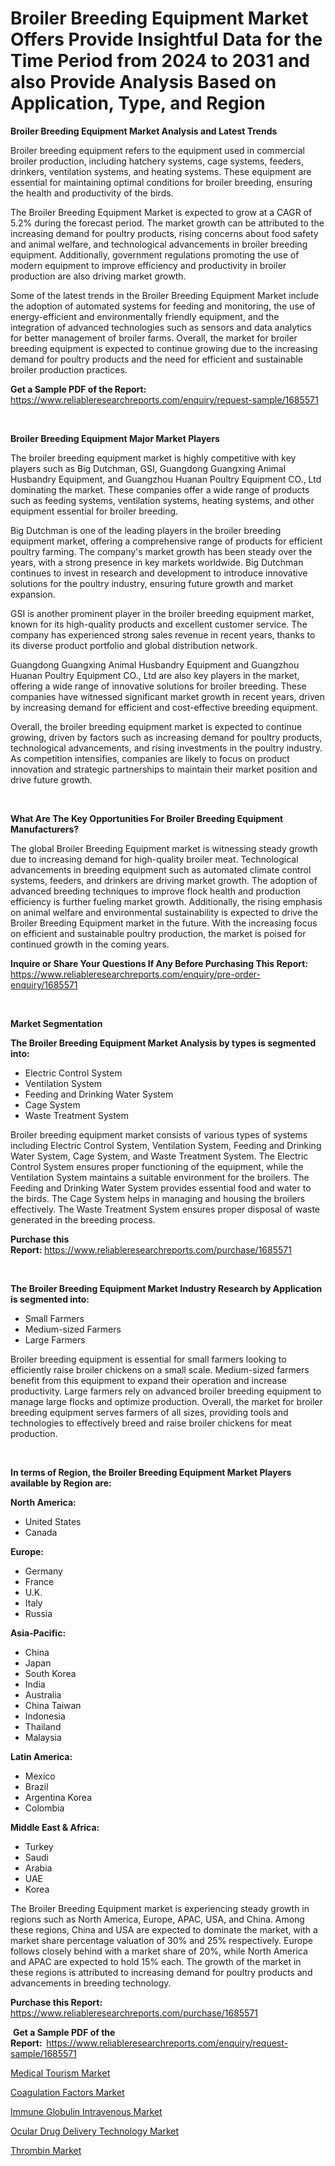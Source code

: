 <p><h1>Broiler Breeding Equipment Market Offers Provide Insightful Data for the Time Period from 2024 to 2031 and also Provide Analysis Based on Application, Type, and Region</h1></p><p><strong>Broiler Breeding Equipment Market Analysis and Latest Trends</strong></p>
<p><p>Broiler breeding equipment refers to the equipment used in commercial broiler production, including hatchery systems, cage systems, feeders, drinkers, ventilation systems, and heating systems. These equipment are essential for maintaining optimal conditions for broiler breeding, ensuring the health and productivity of the birds.</p><p>The Broiler Breeding Equipment Market is expected to grow at a CAGR of 5.2% during the forecast period. The market growth can be attributed to the increasing demand for poultry products, rising concerns about food safety and animal welfare, and technological advancements in broiler breeding equipment. Additionally, government regulations promoting the use of modern equipment to improve efficiency and productivity in broiler production are also driving market growth.</p><p>Some of the latest trends in the Broiler Breeding Equipment Market include the adoption of automated systems for feeding and monitoring, the use of energy-efficient and environmentally friendly equipment, and the integration of advanced technologies such as sensors and data analytics for better management of broiler farms. Overall, the market for broiler breeding equipment is expected to continue growing due to the increasing demand for poultry products and the need for efficient and sustainable broiler production practices.</p></p>
<p><strong>Get a Sample PDF of the Report:&nbsp;</strong> <a href="https://www.reliableresearchreports.com/enquiry/request-sample/1685571">https://www.reliableresearchreports.com/enquiry/request-sample/1685571</a></p>
<p>&nbsp;</p>
<p><strong>Broiler Breeding Equipment Major Market Players</strong></p>
<p><p>The broiler breeding equipment market is highly competitive with key players such as Big Dutchman, GSI, Guangdong Guangxing Animal Husbandry Equipment, and Guangzhou Huanan Poultry Equipment CO., Ltd dominating the market. These companies offer a wide range of products such as feeding systems, ventilation systems, heating systems, and other equipment essential for broiler breeding.</p><p>Big Dutchman is one of the leading players in the broiler breeding equipment market, offering a comprehensive range of products for efficient poultry farming. The company's market growth has been steady over the years, with a strong presence in key markets worldwide. Big Dutchman continues to invest in research and development to introduce innovative solutions for the poultry industry, ensuring future growth and market expansion.</p><p>GSI is another prominent player in the broiler breeding equipment market, known for its high-quality products and excellent customer service. The company has experienced strong sales revenue in recent years, thanks to its diverse product portfolio and global distribution network.</p><p>Guangdong Guangxing Animal Husbandry Equipment and Guangzhou Huanan Poultry Equipment CO., Ltd are also key players in the market, offering a wide range of innovative solutions for broiler breeding. These companies have witnessed significant market growth in recent years, driven by increasing demand for efficient and cost-effective breeding equipment.</p><p>Overall, the broiler breeding equipment market is expected to continue growing, driven by factors such as increasing demand for poultry products, technological advancements, and rising investments in the poultry industry. As competition intensifies, companies are likely to focus on product innovation and strategic partnerships to maintain their market position and drive future growth.</p></p>
<p>&nbsp;</p>
<p><strong>What Are The Key Opportunities For Broiler Breeding Equipment Manufacturers?</strong></p>
<p><p>The global Broiler Breeding Equipment market is witnessing steady growth due to increasing demand for high-quality broiler meat. Technological advancements in breeding equipment such as automated climate control systems, feeders, and drinkers are driving market growth. The adoption of advanced breeding techniques to improve flock health and production efficiency is further fueling market growth. Additionally, the rising emphasis on animal welfare and environmental sustainability is expected to drive the Broiler Breeding Equipment market in the future. With the increasing focus on efficient and sustainable poultry production, the market is poised for continued growth in the coming years.</p></p>
<p><strong>Inquire or Share Your Questions If Any Before Purchasing This Report:</strong> <a href="https://www.reliableresearchreports.com/enquiry/pre-order-enquiry/1685571">https://www.reliableresearchreports.com/enquiry/pre-order-enquiry/1685571</a></p>
<p>&nbsp;</p>
<p><strong>Market Segmentation</strong></p>
<p><strong>The Broiler Breeding Equipment Market Analysis by types is segmented into:</strong></p>
<p><ul><li>Electric Control System</li><li>Ventilation System</li><li>Feeding and Drinking Water System</li><li>Cage System</li><li>Waste Treatment System</li></ul></p>
<p><p>Broiler breeding equipment market consists of various types of systems including Electric Control System, Ventilation System, Feeding and Drinking Water System, Cage System, and Waste Treatment System. The Electric Control System ensures proper functioning of the equipment, while the Ventilation System maintains a suitable environment for the broilers. The Feeding and Drinking Water System provides essential food and water to the birds. The Cage System helps in managing and housing the broilers effectively. The Waste Treatment System ensures proper disposal of waste generated in the breeding process.</p></p>
<p><strong>Purchase this Report:&nbsp;</strong><a href="https://www.reliableresearchreports.com/purchase/1685571">https://www.reliableresearchreports.com/purchase/1685571</a></p>
<p>&nbsp;</p>
<p><strong>The Broiler Breeding Equipment Market Industry Research by Application is segmented into:</strong></p>
<p><ul><li>Small Farmers</li><li>Medium-sized Farmers</li><li>Large Farmers</li></ul></p>
<p><p>Broiler breeding equipment is essential for small farmers looking to efficiently raise broiler chickens on a small scale. Medium-sized farmers benefit from this equipment to expand their operation and increase productivity. Large farmers rely on advanced broiler breeding equipment to manage large flocks and optimize production. Overall, the market for broiler breeding equipment serves farmers of all sizes, providing tools and technologies to effectively breed and raise broiler chickens for meat production.</p></p>
<p>&nbsp;</p>
<p><strong>In terms of Region, the Broiler Breeding Equipment Market Players available by Region are:</strong></p>
<p>
    <p> <strong> North America: </strong>
        <ul>
            <li>United States</li>
            <li>Canada</li>
        </ul>
        </p> 
    <p> <strong> Europe: </strong>
        <ul>
            <li>Germany</li>
            <li>France</li>
            <li>U.K.</li>
            <li>Italy</li>
            <li>Russia</li>
        </ul>
        </p> 
    <p> <strong> Asia-Pacific: </strong>
        <ul>
            <li>China</li>
            <li>Japan</li>
            <li>South Korea</li>
            <li>India</li>
            <li>Australia</li>
            <li>China Taiwan</li>
            <li>Indonesia</li>
            <li>Thailand</li>
            <li>Malaysia</li>
        </ul>
        </p> 
    <p> <strong> Latin America: </strong>
        <ul>
            <li>Mexico</li>
            <li>Brazil</li>
            <li>Argentina Korea</li>
            <li>Colombia</li>
        </ul>
        </p> 
    <p> <strong> Middle East & Africa: </strong>
        <ul>
            <li>Turkey</li>
            <li>Saudi</li>
            <li>Arabia</li>
            <li>UAE</li>
            <li>Korea</li>
        </ul>
    </p>
    </p>
<p><p>The Broiler Breeding Equipment market is experiencing steady growth in regions such as North America, Europe, APAC, USA, and China. Among these regions, China and USA are expected to dominate the market, with a market share percentage valuation of 30% and 25% respectively. Europe follows closely behind with a market share of 20%, while North America and APAC are expected to hold 15% each. The growth of the market in these regions is attributed to increasing demand for poultry products and advancements in breeding technology.</p></p>
<p><strong>Purchase this Report: </strong><a href="https://www.reliableresearchreports.com/purchase/1685571">https://www.reliableresearchreports.com/purchase/1685571</a></p>
<p>&nbsp;<strong>Get a Sample PDF of the Report:&nbsp;&nbsp;</strong><a href="https://www.reliableresearchreports.com/enquiry/request-sample/1685571">https://www.reliableresearchreports.com/enquiry/request-sample/1685571</a></p>
<p><strong></strong></p>
<p><p><a href="https://medium.com/@tomazemlak97885/analyzing-medical-tourism-market-global-industry-perspective-and-forecast-2024-to-2031-386564451987">Medical Tourism Market</a></p><p><a href="https://medium.com/@tomazemlak97885/coagulation-factors-market-exploring-market-share-market-trends-and-future-growth-91b1f7ec9e48">Coagulation Factors Market</a></p><p><a href="https://medium.com/@tomazemlak97885/immune-globulin-intravenous-market-analysis-and-sze-forecasted-for-period-from-2024-to-2031-5078a61d8996">Immune Globulin Intravenous Market</a></p><p><a href="https://medium.com/@tomazemlak97885/ocular-drug-delivery-technology-market-trends-forecast-and-competitive-analysis-to-2031-7cd25f4cc869">Ocular Drug Delivery Technology Market</a></p><p><a href="https://medium.com/@tomazemlak97885/thrombin-market-size-reveals-the-best-marketing-channels-in-global-industry-fcff320ca0e0">Thrombin Market</a></p></p>